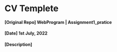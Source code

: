 # CV Templete
#### **[Original Repo]** WebProgram | Assignment1_pratice
#### **[Date]** 1st July, 2022
#### **[Description]**
